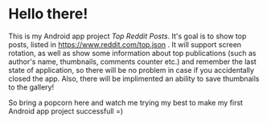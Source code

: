 # Hello there!

This is my Android app project *Top Reddit Posts*. It's goal is to show top posts, listed in https://www.reddit.com/top.json .
It will support screen rotation, as well as show some information about top publications (such as author's name, thumbnails, comments counter etc.) and remember the last state of application, so there will be no problem in case if you accidentally closed the app.
Also, there will be implimented an ability to save thumbnails to the gallery!


So bring a popcorn here and watch me trying my best to make my first Android app project successfull =)
